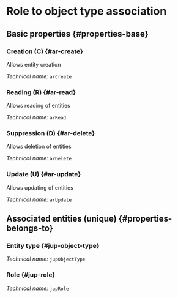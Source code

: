 # Role to object type association
<!--- THIS FILE IS GENERATED PLEASE DO NOT EDIT IT DIRECTLY --->



<OH code="jupRoleToJupObjectType"/>


## Basic properties {#properties-base}

### Creation (C) {#ar-create}

Allows entity creation

*Technical name:* ```arCreate```
<PH code="jupRoleToJupObjectType:arCreate"/>

### Reading (R) {#ar-read}

Allows reading of entities

*Technical name:* ```arRead```
<PH code="jupRoleToJupObjectType:arRead"/>

### Suppression (D) {#ar-delete}

Allows deletion of entities

*Technical name:* ```arDelete```
<PH code="jupRoleToJupObjectType:arDelete"/>

### Update (U) {#ar-update}

Allows updating of entities

*Technical name:* ```arUpdate```
<PH code="jupRoleToJupObjectType:arUpdate"/>


## Associated entities (unique) {#properties-belongs-to}

### Entity type {#jup-object-type}



*Technical name:* ```jupObjectType```
<PH code="jupRoleToJupObjectType:jupObjectType"/>

### Role {#jup-role}



*Technical name:* ```jupRole```
<PH code="jupRoleToJupObjectType:jupRole"/>





